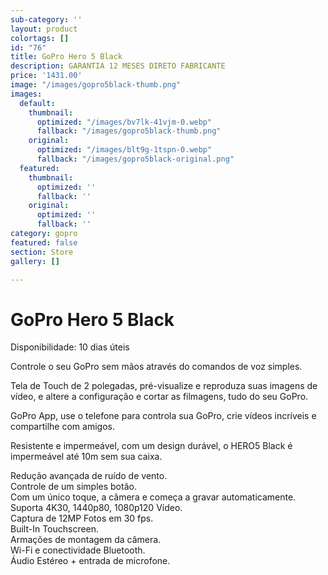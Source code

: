 ```yaml
---
sub-category: ''
layout: product
colortags: []
id: "76"
title: GoPro Hero 5 Black
description: GARANTIA 12 MESES DIRETO FABRICANTE
price: '1431.00'
image: "/images/gopro5black-thumb.png"
images:
  default:
    thumbnail:
      optimized: "/images/bv7lk-41vjm-0.webp"
      fallback: "/images/gopro5black-thumb.png"
    original:
      optimized: "/images/blt9g-1tspn-0.webp"
      fallback: "/images/gopro5black-original.png"
  featured:
    thumbnail:
      optimized: ''
      fallback: ''
    original:
      optimized: ''
      fallback: ''
category: gopro
featured: false
section: Store
gallery: []

---
```

# GoPro Hero 5 Black

Disponibilidade: 10 dias úteis

Controle o seu GoPro sem mãos através do comandos de voz simples.  
  
Tela de Touch de 2 polegadas, pré-visualize e reproduza suas imagens de vídeo, e altere a configuração e cortar as filmagens, tudo do seu GoPro.   
  
GoPro App, use o telefone para controla sua GoPro, crie vídeos incríveis e compartilhe com amigos.   
  
Resistente e impermeável, com um design durável, o HERO5 Black é impermeável até 10m sem sua caixa.   
  
Redução avançada de ruído de vento.   
Controle de um simples botão.   
Com um único toque, a câmera e começa a gravar automaticamente.   
Suporta 4K30, 1440p80, 1080p120 Vídeo.   
Captura de 12MP Fotos em 30 fps.  
Built-In Touchscreen.   
Armações de montagem da câmera.   
Wi-Fi e conectividade Bluetooth.   
Áudio Estéreo + entrada de microfone.